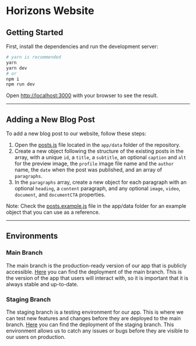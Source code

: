 # Horizons Website

## Getting Started

First, install the dependencies and run the development server:

```bash
# yarn is recommended
yarn
yarn dev
# or
npm i
npm run dev
```

Open [http://localhost:3000](http://localhost:3000) with your browser to see the result.

---

## Adding a New Blog Post

To add a new blog post to our website, follow these steps:

1. Open the [posts.js](https://github.com/MarcGonzalezMoratona/horizons-web/blob/main/app/data/posts.js) file located in the `app/data` folder of the repository.
2. Create a new object following the structure of the existing posts in the array, with a unique `id`, a `title`, a `subtitle`, an optional `caption` and `alt` for the preview image, the `profile` image file name and the `author` name, the `date` when the post was published, and an array of `paragraphs`.
3. In the `paragraphs` array, create a new object for each paragraph with an optional `heading`, a `content` paragraph, and any optional `image`, `video`, `document`, and `documentCTA` properties.

Note: Check the [posts.example.js](https://github.com/MarcGonzalezMoratona/horizons-web/blob/main/app/data/posts.example.js) file in the app/data folder for an example object that you can use as a reference.

---

## Environments

### Main Branch

The main branch is the production-ready version of our app that is publicly accessible. [Here](https://horizons-games.vercel.app) you can find the deployment of the main branch. This is the version of the app that users will interact with, so it is important that it is always stable and up-to-date.

### Staging Branch

The staging branch is a testing environment for our app. This is where we can test new features and changes before they are deployed to the main branch. [Here](https://staging-horizons-games.vercel.app) you can find the deployment of the staging branch. This environment allows us to catch any issues or bugs before they are visible to our users on production.
